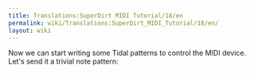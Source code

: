 ```yaml
---
title: Translations:SuperDirt MIDI Tutorial/18/en
permalink: wiki/Translations:SuperDirt_MIDI_Tutorial/18/en/
layout: wiki
---
```


Now we can start writing some Tidal patterns to control the MIDI device.
Let's send it a trivial note pattern:

